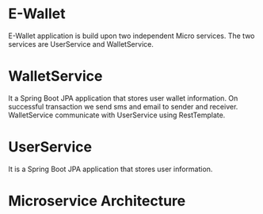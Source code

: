 # E-Wallet

E-Wallet application is build upon two independent Micro services. 
The two services are UserService and WalletService.

# WalletService 
It a Spring Boot JPA application that stores user wallet information. On successful transaction we send sms and email to sender and receiver. WalletService communicate with UserService using RestTemplate.

# UserService 
It is a Spring Boot JPA application that stores user information.

# Microservice Architecture
